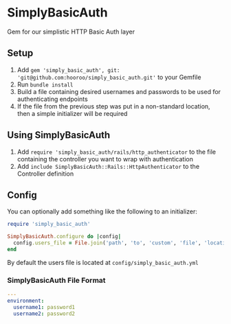 SimplyBasicAuth
======

Gem for our simplistic HTTP Basic Auth layer

## Setup

1. Add `gem 'simply_basic_auth', git: 'git@github.com:hooroo/simply_basic_auth.git'` to your Gemfile
1. Run `bundle install`
1. Build a file containing desired usernames and passwords to be used for authenticating endpoints
1. If the file from the previous step was put in a non-standard location, then a simple initializer will be required

## Using SimplyBasicAuth

1. Add `require 'simply_basic_auth/rails/http_authenticator` to the file containing the controller you want to wrap with authentication
1. Add `include SimplyBasicAuth::Rails::HttpAuthenticator` to the Controller definition

## Config

You can optionally add something like the following to an initializer:

```ruby
require 'simply_basic_auth'

SimplyBasicAuth.configure do |config|
  config.users_file = File.join('path', 'to', 'custom', 'file', 'location.yml')
end
```

By default the users file is located at `config/simply_basic_auth.yml`

### SimplyBasicAuth File Format
```yaml
---
environment:
  username1: password1
  username2: password2
```
